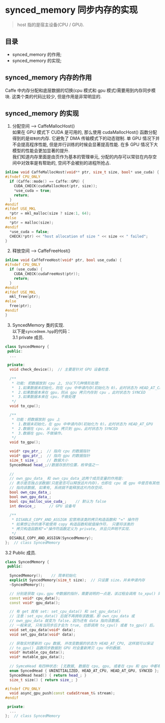 # synced_memory 同步内存的实现
> host 指的是宿主设备(CPU / GPU).    

## 目录   
- synced_memory 的作用;  
- synced_memory 的实现;  

## synced_memory 内存的作用    
Caffe 中内存分配和底层数据的切换(cpu 模式和 gpu 模式)需要用到内存同步模块. 这类个类的代码比较少, 但是作用是非常明显的.   

## synced_memory 的实现    
1. 分配空间  -->  CaffeMallocHost()    
如果在 GPU 模式下 CUDA 是可用的, 那么使用 cudaMallocHost() 函数分配得到的是`钳制的`内存. 它避免了 DMA 传输模式下的动态钳制. 单 GPU 情况下并不会提高程序性能, 但是并行训练的时候会显著提高性能. 在多 GPU 情况下大模型的性能会更加显著的提升.   
我们知道内存里面是由页作为基本的管理单元, 分配的内存可以常驻在内存空间中对效率是有帮助的, 空间不会被别的进程所抢占.    
```cpp
inline void CaffeMallocHost(void** ptr, size_t size, bool* use_cuda) {
#ifndef CPU_ONLY
  if (Caffe::mode() == Caffe::GPU) {
    CUDA_CHECK(cudaMallocHost(ptr, size));
    *use_cuda = true;
    return;
  }
#endif
#ifdef USE_MKL
  *ptr = mkl_malloc(size ? size:1, 64);
#else
  *ptr = malloc(size);
#endif
  *use_cuda = false;
  CHECK(*ptr) << "host allocation of size " << size << " failed";
}
```
2. 释放空间  --> CaffeFreeHost()   
```cpp
inline void CaffeFreeHost(void* ptr, bool use_cuda) {
#ifndef CPU_ONLY
  if (use_cuda) {
    CUDA_CHECK(cudaFreeHost(ptr));
    return;
  }
#endif
#ifdef USE_MKL
  mkl_free(ptr);
#else
  free(ptr);
#endif
}

```
3. SyncedMemory 类的实现.   
以下是`syncedmem.hpp`的代码：    
3.1 private 成员.   
```cpp
class SyncedMemory {
 public:
  ...
 
 private:
  void check_device();  // 主要是针对 GPU 设备检查. 
  
  /**
   * 功能: 把数据放到 cpu 上, 分以下几种情形处理:    
   *  1.如果数据未初始化，则在 cpu 中申请内存(初始化为 0)。此时状态为 HEAD_AT_CPU
   *  2.如果数据本来在 gpu，则从 gpu 拷贝内存到 cpu 。此时状态为 SYNCED
   *  3.如果数据本来在 cpu，不做处理
   */  
  void to_cpu();

  /**
   * 功能：把数据放到 gpu 上
   *  1.数据未初始化，在 gpu 中申请内存(初始化为 0)。此时状态为 HEAD_AT_GPU
   *  2.数据在 cpu，从 cpu 拷贝到 gpu。此时状态为 SYNCED
   *  3.数据在 gpu，不做操作。
   */
  void to_gpu();

  void* cpu_ptr_;  // 指向 cpu 的数据指针
  void* gpu_ptr_;  // 指向 gpu 的数据指针
  size_t size_;    // 数据大小
  SyncedHead head_;//数据存放的位置，枚举值之一
  
  //
  // own_gpu_data_ 和 own_cpu_data_这两个成员变量的作用是:
  // 表示是否独占该数据(只是是否可以释放这片内存)，也即在 cpu 或 gpu 中是否有其他指针
  // 指向该数据, 如果有, 系统就不能释放这片内存空间.  
  bool own_cpu_data_;
  bool own_gpu_data_;
  bool cpu_malloc_use_cuda_;    // 默认为 false
  int device_;      // GPU 设备号
 
  /**
   * DISABLE_COPY_AND_ASSIGN 宏禁用该类的拷贝构造函数和 "=" 操作符
   * 如果想让你的类不能使用 copy 构造函数和赋值操作符， 只要将该类的
   * 拷贝构造函数和"="操作符函数定义为 private, 并且只声明不实现.   
   */  
  DISABLE_COPY_AND_ASSIGN(SyncedMemory);
};  // class SyncedMemory
```
3.2 Public 成员.   
```cpp
class SyncedMemory {
 public:
  
  SyncedMemory();    // 简单初始化
  explicit SyncedMemory(size_t size);  // 只设置 size，并未申请内存
  ~SyncedMemory();

  // 分别是获取 cpu，gpu 中数据的指针，需要说明的一点是，该过程会调用 to_xpu() 同步数据
  const void* cpu_data();
  const void* gpu_data();

  // 有 get 就有 set: set_cpu_data() 和 set_gpu_data()
  // 注意：set_xpu_data() 后就不再拥有该数据，即 own_cpu_data 或
  // own_gpu_data 就变为 false，因为还有 data 指向该数据。
  // 一般来说, 只有当同步后才会为 true, 也即调用 to_cpu() 或者 to_gpu() 后。
  void set_cpu_data(void* data);   
  void set_gpu_data(void* data);

  // 获取实时更新的 cpu 数据, 并改变数据的状态为 HEAD_AT_CPU, 这样就可以保证 
  // to_gpu() 函数同步数据到 GPU 时会重新拷贝 cpu 中的数据.  
  void* mutable_cpu_data(); 
  void* mutable_gpu_data();
  
  // SymceHead 有四种状态: [无数据, 数据在 cpu, gpu, 或者在 cpu 和 gpu 中都有]  
  enum SyncedHead { UNINITIALIZED, HEAD_AT_CPU, HEAD_AT_GPU, SYNCED };
  SyncedHead head() { return head_; }
  size_t size() { return size_; }

#ifndef CPU_ONLY
  void async_gpu_push(const cudaStream_t& stream);
#endif

 private:
  ...
};  // class SyncedMemory
```